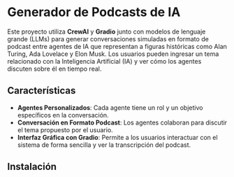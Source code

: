 # Generador de Podcasts de IA

Este proyecto utiliza **CrewAI** y **Gradio** junto con modelos de lenguaje grande (LLMs) para generar conversaciones simuladas en formato de podcast entre agentes de IA que representan a figuras históricas como Alan Turing, Ada Lovelace y Elon Musk. Los usuarios pueden ingresar un tema relacionado con la Inteligencia Artificial (IA) y ver cómo los agentes discuten sobre él en tiempo real.

## Características

- **Agentes Personalizados**: Cada agente tiene un rol y un objetivo específicos en la conversación.
- **Conversación en Formato Podcast**: Los agentes colaboran para discutir el tema propuesto por el usuario.
- **Interfaz Gráfica con Gradio**: Permite a los usuarios interactuar con el sistema de forma sencilla y ver la transcripción del podcast.

## Instalación

